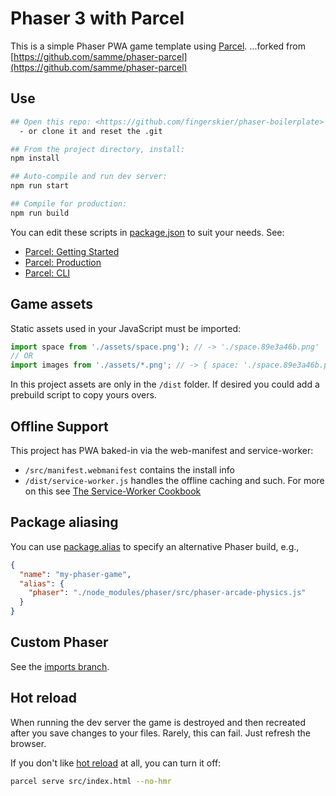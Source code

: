 Phaser 3 with Parcel
====================

This is a simple Phaser PWA game template using [Parcel](https://parceljs.org).
...forked from [https://github.com/samme/phaser-parcel](https://github.com/samme/phaser-parcel)


Use
---

```sh
## Open this repo: <https://github.com/fingerskier/phaser-boilerplate> and click "Use this template"
  - or clone it and reset the .git

## From the project directory, install:
npm install

## Auto-compile and run dev server:
npm run start

## Compile for production:
npm run build
```


You can edit these scripts in [package.json](./package.json) to suit your needs. See:

- [Parcel: Getting Started](https://parceljs.org/getting_started.html)
- [Parcel: Production](https://parceljs.org/production.html)
- [Parcel: CLI](https://parceljs.org/cli.html)


Game assets
-----------

Static assets used in your JavaScript must be imported:

```javascript
import space from './assets/space.png'); // -> './space.89e3a46b.png'
// OR
import images from './assets/*.png'; // -> { space: './space.89e3a46b.png', … }
```


In this project assets are only in the `/dist` folder.  If desired you could add a prebuild script to copy yours overs.


Offline Support
---------------

This project has PWA baked-in via the web-manifest and service-worker:
- `/src/manifest.webmanifest` contains the install info
- `/dist/service-worker.js` handles the offline caching and such.  For more on this see [The Service-Worker Cookbook](https://serviceworke.rs/)


Package aliasing
----------------

You can use [package.alias](https://parceljs.org/module_resolution.html#aliasing) to specify an alternative Phaser build, e.g.,

```json
{
  "name": "my-phaser-game",
  "alias": {
    "phaser": "./node_modules/phaser/src/phaser-arcade-physics.js"
  }
}
```

Custom Phaser
-------------

See the [imports branch](https://github.com/samme/phaser-parcel/tree/imports).


Hot reload
----------

When running the dev server the game is destroyed and then recreated after you save changes to your files. Rarely, this can fail. Just refresh the browser.

If you don't like [hot reload](https://parceljs.org/hmr.html) at all, you can turn it off:

```sh
parcel serve src/index.html --no-hmr
```
